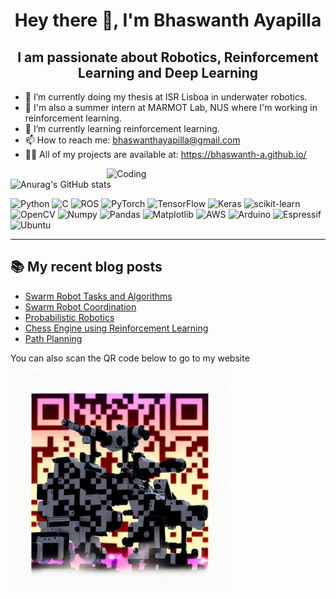 <h1 align="center">Hey there 👋, I'm Bhaswanth Ayapilla</h1>
<h2 align="center">I am passionate about Robotics, Reinforcement Learning and Deep Learning</h2>


- 🦾 I’m currently doing my thesis at ISR Lisboa in underwater robotics.
- 🔭 I'm also a summer intern at MARMOT Lab, NUS where I'm working in reinforcement learning.
- 🌱 I’m currently learning reinforcement learning.
- 📫 How to reach me: bhaswanthayapilla@gmail.com
- 👨‍💻 All of my projects are available at: https://bhaswanth-a.github.io/


<img align="right" alt="Coding" width="350" src="https://user-images.githubusercontent.com/74038190/225813708-98b745f2-7d22-48cf-9150-083f1b00d6c9.gif">


![Anurag's GitHub stats](https://github-readme-stats.vercel.app/api?username=Bhaswanth-A&theme=radical&show_icons=true)

![Python](https://img.shields.io/badge/python-3670A0?style=for-the-badge&logo=python&logoColor=ffdd54)
![C](https://img.shields.io/badge/C-00599C?style=for-the-badge&logo=c&logoColor=white)
![ROS](https://img.shields.io/badge/ros-%230A0FF9.svg?style=for-the-badge&logo=ros&logoColor=white)
![PyTorch](https://img.shields.io/badge/PyTorch-%23EE4C2C.svg?style=for-the-badge&logo=PyTorch&logoColor=white)
![TensorFlow](https://img.shields.io/badge/TensorFlow-%23FF6F00.svg?style=for-the-badge&logo=TensorFlow&logoColor=white)
![Keras](https://img.shields.io/badge/Keras-FF0000?style=for-the-badge&logo=keras&logoColor=white)
![scikit-learn](https://img.shields.io/badge/scikit--learn-%23F7931E.svg?style=for-the-badge&logo=scikit-learn&logoColor=white)
![OpenCV](https://img.shields.io/badge/opencv-%23white.svg?style=for-the-badge&logo=opencv&logoColor=white)
![Numpy](https://img.shields.io/badge/Numpy-777BB4?style=for-the-badge&logo=numpy&logoColor=white)
![Pandas](https://img.shields.io/badge/Pandas-2C2D72?style=for-the-badge&logo=pandas&logoColor=white)
![Matplotlib](https://img.shields.io/badge/Matplotlib-%23ffffff.svg?style=for-the-badge&logo=Matplotlib&logoColor=black)
![AWS](https://img.shields.io/badge/AWS-%23FF9900.svg?style=for-the-badge&logo=amazon-aws&logoColor=white)
![Arduino](https://img.shields.io/badge/Arduino-00979D?style=for-the-badge&logo=Arduino&logoColor=white)
![Espressif](https://img.shields.io/badge/espressif-E7352C?style=for-the-badge&logo=espressif&logoColor=white)
![Ubuntu](https://img.shields.io/badge/Ubuntu-E95420?style=for-the-badge&logo=ubuntu&logoColor=white)

---

## 📚 My recent blog posts
<!-- BLOG-POST-LIST:START -->
- [Swarm Robot Tasks and Algorithms](https://bhaswanth-a.github.io//posts/swarm-algorithms/)
- [Swarm Robot Coordination](https://bhaswanth-a.github.io//posts/swarm-robot-coordination/)
- [Probabilistic Robotics](https://bhaswanth-a.github.io//posts/aifr/)
- [Chess Engine using Reinforcement Learning](https://bhaswanth-a.github.io//posts/chess-engine-rl/)
- [Path Planning](https://bhaswanth-a.github.io//posts/path-planning/)
<!-- BLOG-POST-LIST:END -->

You can also scan the QR code below to go to my website 

<img align="left" alt="QR" width="350" src="website_qr2.png">
